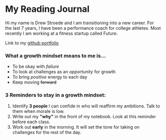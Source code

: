 # My Reading Journal
Hi my name is Drew Stroede and I am transitioning into a new career. For the last 7 years, I have been a performance coach for college athletes. Most recently I am working at a fitness startup called Future.

Link to my [github portfolio](https://github.com/dstroede)

### What a growth mindset means to me is...
- To be okay with *failure*
- To look at challenges as an *opportunity* for growth
- To bring *positive* energy to each day
- Keep moving ~~forward~~

### 3 Reminders to stay in a growth mindset:

1. Identify __3 people__ I can confide in who will reaffirm my ambitions. Talk to them when morale is low.
2. Write out my __"why"__ in the front of my notebook. Look at this reminder before each class.
3. Work out __early__ in the morning. It will set the tone for taking on challenges for the rest of the day.


